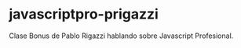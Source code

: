 javascriptpro-prigazzi
======================

Clase Bonus de Pablo Rigazzi hablando sobre Javascript Profesional.